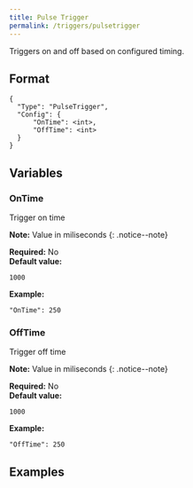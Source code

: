 ```yaml
---
title: Pulse Trigger
permalink: /triggers/pulsetrigger
---
```


Triggers on and off based on configured timing.

## Format

~~~
{
  "Type": "PulseTrigger",
  "Config": {
      "OnTime": <int>,
      "OffTime": <int>
  }
}
~~~

## Variables

### OnTime
<div class="variable-block" markdown="block">

Trigger on time

**Note:** Value in miliseconds
{: .notice--note}

**Required:** No<br>
**Default value:**
~~~
1000
~~~
**Example:**
~~~
"OnTime": 250
~~~

</div>

### OffTime
<div class="variable-block" markdown="block">

Trigger off time

**Note:** Value in miliseconds
{: .notice--note}

**Required:** No<br>
**Default value:**
~~~
1000
~~~
**Example:**
~~~
"OffTime": 250
~~~

</div>

## Examples
~~~ json
~~~